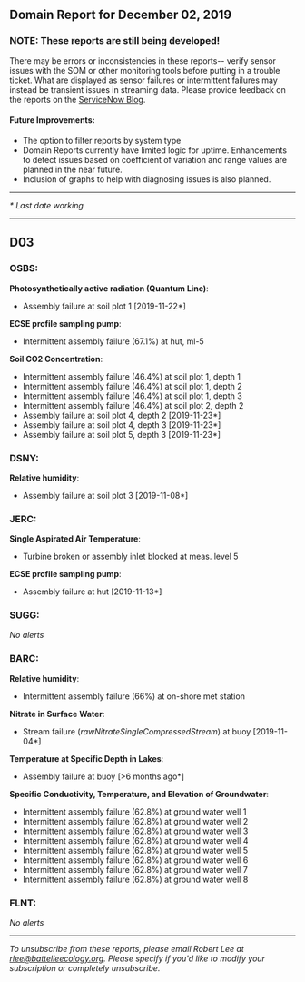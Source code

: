 ## Domain Report for December 02, 2019


### NOTE: These reports are still being developed!
There may be errors or inconsistencies in these reports-- verify sensor issues with the SOM or other monitoring tools before putting in a trouble ticket. What are displayed as sensor failures or intermittent failures may instead be transient issues in streaming data.
Please provide feedback on the reports on the [ServiceNow Blog](https://neon.service-now.com/community?id=community_blog&sys_id=9b4fbe8adbed734017ecf9041d9619be).

#### Future Improvements: 
 - The option to filter reports by system type 
 - Domain Reports currently have limited logic for uptime. Enhancements to detect issues based on coefficient of variation and range values are planned in the near future.
 - Inclusion of graphs to help with diagnosing issues is also planned.

***

_* Last date working_

***
## D03

### OSBS:

**Photosynthetically active radiation (Quantum Line)**:
 - Assembly failure at soil plot 1 [2019-11-22*]

**ECSE profile sampling pump**:
 - Intermittent assembly failure (67.1%) at hut, ml-5

**Soil CO2 Concentration**:
 - Intermittent assembly failure (46.4%) at soil plot 1, depth 1
 - Intermittent assembly failure (46.4%) at soil plot 1, depth 2
 - Intermittent assembly failure (46.4%) at soil plot 1, depth 3
 - Intermittent assembly failure (46.4%) at soil plot 2, depth 2
 - Assembly failure at soil plot 4, depth 2 [2019-11-23*]
 - Assembly failure at soil plot 4, depth 3 [2019-11-23*]
 - Assembly failure at soil plot 5, depth 3 [2019-11-23*]

### DSNY:

**Relative humidity**:
 - Assembly failure at soil plot 3 [2019-11-08*]

### JERC:

**Single Aspirated Air Temperature**:
 - Turbine broken or assembly inlet blocked at meas. level 5

**ECSE profile sampling pump**:
 - Assembly failure at hut [2019-11-13*]

### SUGG:

_No alerts_

### BARC:

**Relative humidity**:
 - Intermittent assembly failure (66%) at on-shore met station

**Nitrate in Surface Water**:
 - Stream failure (_rawNitrateSingleCompressedStream_) at buoy [2019-11-04*]

**Temperature at Specific Depth in Lakes**:
 - Assembly failure at buoy [>6 months ago*]

**Specific Conductivity, Temperature, and Elevation of Groundwater**:
 - Intermittent assembly failure (62.8%) at ground water well 1
 - Intermittent assembly failure (62.8%) at ground water well 2
 - Intermittent assembly failure (62.8%) at ground water well 3
 - Intermittent assembly failure (62.8%) at ground water well 4
 - Intermittent assembly failure (62.8%) at ground water well 5
 - Intermittent assembly failure (62.8%) at ground water well 6
 - Intermittent assembly failure (62.8%) at ground water well 7
 - Intermittent assembly failure (62.8%) at ground water well 8

### FLNT:

_No alerts_

***

_To unsubscribe from these reports, please email Robert Lee at rlee@battelleecology.org. Please specify if you'd like to modify your subscription or completely unsubscribe._
